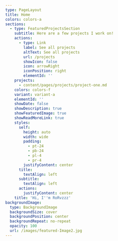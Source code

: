 ```yaml
---
type: PageLayout
title: Home
colors: colors-a
sections:
  - type: FeaturedProjectsSection
    subtitle: Here are a few projects I work on!
    actions:
      - type: Link
        label: See all projects
        altText: See all projects
        url: /projects
        showIcon: false
        icon: arrowRight
        iconPosition: right
        elementId: ''
    projects:
      - content/pages/projects/project-one.md
    colors: colors-f
    variant: variant-a
    elementId: ''
    showDate: false
    showDescription: true
    showFeaturedImage: true
    showReadMoreLink: true
    styles:
      self:
        height: auto
        width: wide
        padding:
          - pt-24
          - pb-24
          - pl-4
          - pr-4
        justifyContent: center
      title:
        textAlign: left
      subtitle:
        textAlign: left
      actions:
        justifyContent: center
    title: 'Hi, I''m RoRvzzz'
backgroundImage:
  type: BackgroundImage
  backgroundSize: cover
  backgroundPosition: center
  backgroundRepeat: no-repeat
  opacity: 100
  url: /images/featured-Image2.jpg
---
```

